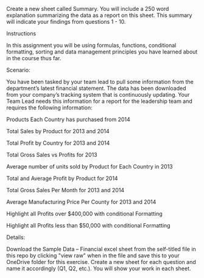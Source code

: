 Create a new sheet called Summary. You will include a 250 word explanation summarizing the data as a report on this sheet. This summary will indicate your findings from questions 1 - 10.

Instructions

In this assignment you will be using formulas, functions, conditional formatting, sorting and data management principles you have learned about in the course thus far.

Scenario:

You have been tasked by your team lead to pull some information from the department’s latest financial statement. The data has been downloaded from your company’s tracking system that is continuously updating. Your Team Lead needs this information for a report for the leadership team and requires the following information:

Products Each Country has purchased from 2014

Total Sales by Product for 2013 and 2014

Total Profit by Country for 2013 and 2014

Total Gross Sales vs Profits for 2013

Average number of units sold by Product for Each Country in 2013

Total and Average Profit by Product for 2014

Total Gross Sales Per Month for 2013 and 2014

Average Manufacturing Price Per County for 2013 and 2014

Highlight all Profits over $400,000 with conditional Formatting

Highlight all Profits less than $50,000 with conditional Formatting


Details:

Download the Sample Data – Financial excel sheet from the self-titled file in this repo by clicking "view raw" when in the file and save this to your OneDrive folder for this exercise. 
Create a new sheet for each question and name it accordingly (Q1, Q2, etc.). You will show your work in each sheet. 

